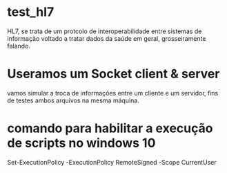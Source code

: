 # test_hl7

HL7, se trata de um protcolo de interoperabilidade entre sistemas de informação voltado a tratar dados da saúde em geral, grosseiramente  falando.

# Useramos um Socket client & server

vamos simular a troca de informações entre um cliente e um servidor, fins de testes ambos arquivos na mesma máquina.


# comando para habilitar a execução de scripts no windows 10
Set-ExecutionPolicy -ExecutionPolicy RemoteSigned -Scope CurrentUser

